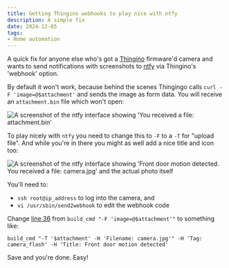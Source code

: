 ```yaml
---
title: Getting Thingino webhooks to play nice with ntfy
description: A simple fix
date: 2024-12-05
tags:
- Home automation
---
```


A quick fix for anyone else who's got a [Thingino](https://thingino.com/) firmware'd camera and wants to send notifications with screenshots to [ntfy](https://ntfy.sh/) via Thingino's 'webhook' option.

By default it won't work, because behind the scenes Thingingo calls `curl -F 'image=@$attachment'` and sends the image as form data. You will receive an `attachment.bin` file which won't open:

![A screenshot of the ntfy interface showing 'You received a file: attachment.bin'](/blog/img/2024-12-05-ntfy-screenshot-failure.png)

To play nicely with `ntfy` you need to change this to `-F` to a `-T` for "upload file". And while you're in there you might as well add a nice title and icon too:

![A screenshot of the ntfy interface showing 'Front door motion detected. You received a file: camera.jpg' and the actual photo itself](/blog/img/2024-12-05-ntfy-screenshot-success.png)

You'll need to:

- `ssh root@ip_address` to log into the camera, and
- `vi /usr/sbin/send2webhook` to edit the webhook code

Change [line 36](https://github.com/themactep/thingino-firmware/blob/master/overlay/lower/usr/sbin/send2webhook#L36) from `build_cmd "-F 'image=@$attachment'"` to something like:

`build_cmd "-T '$attachment' -H 'Filename: camera.jpg'" -H 'Tag: camera_flash' -H 'Title: Front door motion detected'`

Save and you're done. Easy!

